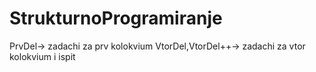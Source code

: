 # StrukturnoProgramiranje
PrvDel-> zadachi za prv kolokvium
VtorDel,VtorDel++-> zadachi za vtor kolokvium i ispit
